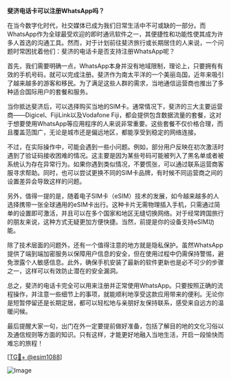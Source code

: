 **斐济电话卡可以注册WhatsApp吗？**

在当今数字化时代，社交媒体已成为我们日常生活中不可或缺的一部分。而WhatsApp作为全球最受欢迎的即时通讯软件之一，其便捷性和功能性使其成为许多人首选的沟通工具。然而，对于计划前往斐济旅行或长期居住的人来说，一个问题时常困扰着他们：斐济的电话卡是否支持注册WhatsApp呢？

首先，我们需要明确一点，WhatsApp本身并没有地域限制，理论上，只要拥有有效的手机号码，就可以完成注册。斐济作为南太平洋的一个美丽岛国，近年来吸引了越来越多的游客和移民。为了满足这些人群的需求，当地通信运营商也推出了多种适合国际用户的套餐和服务。

当你抵达斐济后，可以选择购买当地的SIM卡。通常情况下，斐济的三大主要运营商——Digicel、FijiLink以及Vodafone Fiji，都会提供包含数据流量的套餐，这对于想要使用WhatsApp等应用程序的人来说非常重要。这些套餐不仅价格合理，而且覆盖范围广，无论是城市还是偏远地区，都能享受到稳定的网络连接。

不过，在实际操作中，可能会遇到一些小问题。例如，部分用户反映在初次激活时遇到了验证码接收困难的情况。这主要是因为某些号码可能被列入了黑名单或者被系统认为存在异常行为。如果你遇到类似情况，不要慌张，可以通过联系运营商客服寻求帮助。同时，也可以尝试更换不同的SIM卡品牌，有时候不同运营商之间的设置差异会导致这样的问题。

另外，值得一提的是，随着电子SIM卡（eSIM）技术的发展，如今越来越多的人选择携带一张全球通用的eSIM卡出行。这种卡片无需物理插入手机，只需通过简单的设置即可激活，并且可以在多个国家和地区无缝切换网络。对于经常跨国旅行的朋友来说，这种方式无疑更加方便快捷。当然，前提是你的设备支持eSIM功能。

除了技术层面的问题外，还有一个值得注意的地方就是隐私保护。虽然WhatsApp提供了端到端加密服务以保障用户信息的安全，但在使用过程中仍需保持警惕，避免泄露个人敏感信息。此外，确保手机安装了最新的软件更新也是必不可少的步骤之一，这样可以有效防止潜在的安全漏洞。

总之，斐济的电话卡完全可以用来注册并正常使用WhatsApp。只要按照正确的流程操作，并注意一些细节上的事项，就能顺利地享受这款应用带来的便利。无论你是短暂停留还是长期定居，都可以轻松地与亲朋好友保持联系，感受来自远方的温暖问候。

最后提醒大家一句，出门在外一定要提前做好准备，包括了解目的地的文化习俗以及通信规则等方面的知识。只有这样，才能更好地融入当地生活，开启一段愉快而难忘的旅程！

[[TG💪+ @esim1088](https://t.me/s/esim1088)]

![Image](https://i.postimg.cc/4NQfJmqS/Snipaste-2025-05-13-00-14-12.png)